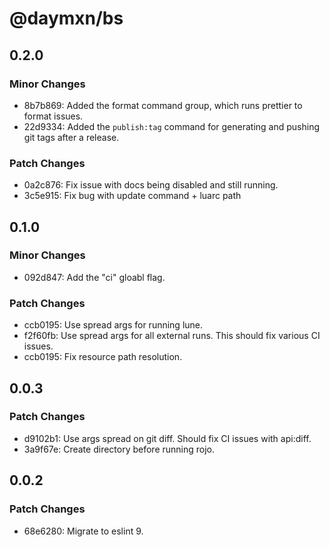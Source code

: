 # @daymxn/bs

## 0.2.0

### Minor Changes

- 8b7b869: Added the format command group, which runs prettier to format issues.
- 22d9334: Added the `publish:tag` command for generating and pushing git tags after a release.

### Patch Changes

- 0a2c876: Fix issue with docs being disabled and still running.
- 3c5e915: Fix bug with update command + luarc path

## 0.1.0

### Minor Changes

- 092d847: Add the "ci" gloabl flag.

### Patch Changes

- ccb0195: Use spread args for running lune.
- f2f60fb: Use spread args for all external runs. This should fix various CI issues.
- ccb0195: Fix resource path resolution.

## 0.0.3

### Patch Changes

- d9102b1: Use args spread on git diff. Should fix CI issues with api:diff.
- 3a9f67e: Create directory before running rojo.

## 0.0.2

### Patch Changes

- 68e6280: Migrate to eslint 9.

